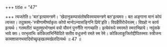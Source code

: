+++
title = "47"

+++
त्यजतेति॥ 'बत'इत्यामन्त्रणे। 'खेदानुकम्पासंतोषविस्मयामन्त्रणे बत'इत्यमरः। बत अङ्गाना मानं कोपं त्यजत। तदुक्तम्-'स्त्रीणामीर्ष्याकृतः कोपो मानोऽन्यासङ्गिनि प्रिये'इति। विग्रहैर्विरोधैरलम्। विग्रहो न कार्य इत्यर्थः। गतमतीतं चतुरमुपभोगक्षमं वयो यौवनं पुनर्नैति नागच्छति। इत्येवंरूपे स्मरमते स्मराभिप्राये। नपुंसके भावे क्तः। परभृताभिः कोकिलाभिर्निवेदिते सतीव वधूजनो रमते स्म रेमे। कोकिलाकूजितोद्दीपितस्मरः स्त्रीजनः कामशासनभयादिवोच्छृङ्खलमखेलदित्यर्थः ॥ 47 ॥